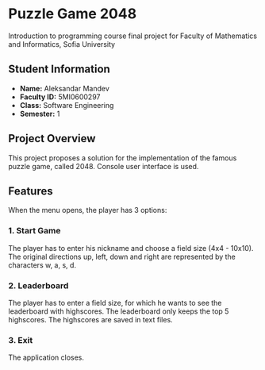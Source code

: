 <h1>Puzzle Game 2048</h1>
Introduction to programming course final project for Faculty of Mathematics and Informatics, Sofia University
<h2>Student Information</h2>
<ul>
  <li><b>Name:</b> Aleksandar Mandev</li>
  <li><b>Faculty ID:</b> 5MI0600297</li>
  <li><b>Class:</b> Software Engineering</li>
  <li><b>Semester:</b> 1</li>
</ul>

<h2>Project Overview</h2>
This project proposes a solution for the implementation of the famous puzzle game, called 2048. Console user interface is used.

<h2>Features</h2>
When the menu opens, the player has 3 options:
<h3>1. Start Game</h3>
The player has to enter his nickname and choose a field size (4x4 - 10x10). The original directions up, left, down and right are represented by the characters w, a, s, d.
<h3>2. Leaderboard</h3>
The player has to enter a field size, for which he wants to see the leaderboard with highscores. The leaderboard only keeps the top 5 highscores. The highscores are saved in text files.
<h3>3. Exit</h3>
The application closes.
